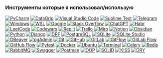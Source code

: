 ### Инструменты которые я использовал/использую
[![PyCharm](https://img.shields.io/badge/-PyCharm-000000?style=for-the-badge&logo=pycharm&logoColor=white)]()
[![DataGrip](https://img.shields.io/badge/-DataGrip-000000?style=for-the-badge&logo=datagrip&logoColor=white)](https://www.jetbrains.com/datagrip/)
[![Visual Studio Code](https://img.shields.io/badge/-Visual%20Studio%20Code-007ACC?style=for-the-badge&logo=visual-studio-code&logoColor=white)]()
[![Sublime Text](https://img.shields.io/badge/-Sublime%20Text-FF9800?style=for-the-badge&logo=sublime-text&logoColor=white)]()
[![Telegram](https://img.shields.io/badge/-Telegram-26A5E4?style=for-the-badge&logo=telegram&logoColor=white)](https://telegram.org/)
[![Windows](https://img.shields.io/badge/-Windows-0078D6?style=for-the-badge&logo=windows&logoColor=white)]()
[![WSL](https://img.shields.io/badge/-WSL-4EAA25?style=for-the-badge&logo=wsl&logoColor=white)]()
[![Google](https://img.shields.io/badge/-Google-4285F4?style=for-the-badge&logo=google&logoColor=white)](https://www.google.com/)
[![Stack Overflow](https://img.shields.io/badge/-Stack%20Overflow-F58025?style=for-the-badge&logo=stackoverflow&logoColor=white)](https://stackoverflow.com/)
[![ChatGPT](https://img.shields.io/badge/-ChatGPT-00A67E?style=for-the-badge&logo=openai&logoColor=white)](https://chat.openai.com/)
[![Habr](https://img.shields.io/badge/-Habr-65A2E1?style=for-the-badge&logo=habr&logoColor=white)](https://habr.com/)
[![LeetCode](https://img.shields.io/badge/-LeetCode-FFA116?style=for-the-badge&logo=leetcode&logoColor=white)](https://leetcode.com/)
[![Codewars](https://img.shields.io/badge/-Codewars-B1361E?style=for-the-badge&logo=codewars&logoColor=white)](https://www.codewars.com/)
[![Replit](https://img.shields.io/badge/-Replit-667881?style=for-the-badge&logo=replit&logoColor=white)](https://replit.com/)
[![Trello](https://img.shields.io/badge/-Trello-0052CC?style=for-the-badge&logo=trello&logoColor=white)](https://trello.com/)
[![Miro](https://img.shields.io/badge/-Miro-050038?style=for-the-badge&logo=miro&logoColor=white)](https://miro.com/)
[![Notion](https://img.shields.io/badge/-Notion-000000?style=for-the-badge&logo=notion&logoColor=white)](https://www.notion.so/)
[![Obsidian](https://img.shields.io/badge/-Obsidian-483699?style=for-the-badge&logo=obsidian&logoColor=white)](https://obsidian.md/)
[![Python](https://img.shields.io/badge/-Python-3776AB?style=for-the-badge&logo=python&logoColor=white)]()
[![Django](https://img.shields.io/badge/-Django-092E20?style=for-the-badge&logo=django&logoColor=white)]()
[![DRF](https://img.shields.io/badge/-DRF-092E20?style=for-the-badge&logo=django-rest-framework&logoColor=white)]()
[![PostgreSQL](https://img.shields.io/badge/-PostgreSQL-336791?style=for-the-badge&logo=postgresql&logoColor=white)]()
[![SQLite](https://img.shields.io/badge/-SQLite-003B57?style=for-the-badge&logo=sqlite&logoColor=white)]()
[![SQLite Studio](https://img.shields.io/badge/-SQLite%20Studio-003B57?style=for-the-badge&logo=sqlite&logoColor=white)]()
[![DBeaver](https://img.shields.io/badge/-DBeaver-372923?style=for-the-badge&logo=dbeaver&logoColor=white)](https://dbeaver.io/)
[![pgAdmin](https://img.shields.io/badge/-pgAdmin-316192?style=for-the-badge&logo=postgresql&logoColor=white)](https://www.pgadmin.org/)
[![Git](https://img.shields.io/badge/-Git-F05032?style=for-the-badge&logo=git&logoColor=white)]()
[![GitHub](https://img.shields.io/badge/-GitHub-181717?style=for-the-badge&logo=github&logoColor=white)]()
[![GitLab](https://img.shields.io/badge/-GitLab-FC6D26?style=for-the-badge&logo=gitlab&logoColor=white)]()
[![GitFlow](https://img.shields.io/badge/-GitFlow-009682?style=for-the-badge&logo=gitflow&logoColor=white)]()
[![GitLab Flow](https://img.shields.io/badge/-GitLab%20Flow-FC6D26?style=for-the-badge&logo=gitlab&logoColor=white)](https://docs.gitlab.com/ee/topics/gitlab_flow.html)
[![GitHub Flow](https://img.shields.io/badge/-GitHub%20Flow-181717?style=for-the-badge&logo=github&logoColor=white)](https://guides.github.com/introduction/flow/)
[![Pytest](https://img.shields.io/badge/-Pytest-0A9EDC?style=for-the-badge&logo=pytest&logoColor=white)]()
[![Docker](https://img.shields.io/badge/-Docker-2496ED?style=for-the-badge&logo=docker&logoColor=white)]()
[![Ubuntu](https://img.shields.io/badge/-Ubuntu-E95420?style=for-the-badge&logo=ubuntu&logoColor=white)](https://ubuntu.com/)
[![Terminal](https://img.shields.io/badge/-Terminal-000000?style=for-the-badge&logo=windowsterminal&logoColor=white)]()
[![Celery](https://img.shields.io/badge/-Celery-37814A?style=for-the-badge&logo=celery&logoColor=white)]()
[![Redis](https://img.shields.io/badge/-Redis-DC382D?style=for-the-badge&logo=redis&logoColor=white)]()
[![RabbitMQ](https://img.shields.io/badge/-RabbitMQ-FF6600?style=for-the-badge&logo=rabbitmq&logoColor=white)]()
[![Swagger](https://img.shields.io/badge/-Swagger-85EA2D?style=for-the-badge&logo=swagger&logoColor=white)]()
[![Postman](https://img.shields.io/badge/-Postman-FF6C37?style=for-the-badge&logo=postman&logoColor=white)]()
[![OOP](https://img.shields.io/badge/-OOP-000000?style=for-the-badge&logo=objectoriented&logoColor=white)](https://en.wikipedia.org/wiki/Object-oriented_programming)
[![SOLID](https://img.shields.io/badge/-SOLID-000000?style=for-the-badge&logo=solid&logoColor=white)](https://en.wikipedia.org/wiki/SOLID)
[![KISS](https://img.shields.io/badge/-KISS-000000?style=for-the-badge&logo=kiss&logoColor=white)](https://en.wikipedia.org/wiki/KISS_principle)
[![DRY](https://img.shields.io/badge/-DRY-000000?style=for-the-badge&logo=dry&logoColor=white)](https://en.wikipedia.org/wiki/Don%27t_repeat_yourself)